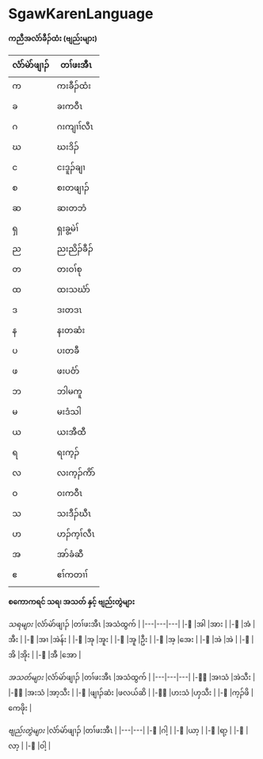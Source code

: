 # SgawKarenLanguage

**ကညီအလံာ်ခီၣ်ထံး (ဗျည်းများ)**

|လံာ်မဲာ်ဖျၢၣ်  |တၢ်ဖးအီၤ |
|---|---|
|က  |ကးခီၣ်ထံး  |
|ခ  |ခးကဝီၤ |
|ဂ  |ဂးကျၢၢ်လီၤ |
|ဃ  |ဃးဒိၣ် |
|င  |ငးဒူၣ်ချၢ  |
|စ  |စးတဖျၢၣ် |
|ဆ  |ဆးတဘံ  |
|ရှ |ရှးခွ့မဲၢ် |
|ည  |ညးညိၣ်ခီၣ် |
|တ  |တးဝၢ်စု  |
|ထ  |ထးသဃံာ်  |
|ဒ  |ဒးတဒၤ  |
|န  |နးတဆံး |
|ပ  |ပးတခီ  |
|ဖ  |ဖးပဝံာ်  |
|ဘ  |ဘါမကူ  |
|မ  |မးဒံသါ |
|ယ  |ယးအီထီ |
|ရ  |ရးက့ၣ် |
|လ  |လးက့ၣ်ကိာ် |
|ဝ  |ဝးကဝီၤ |
|သ  |သးဒီၣ်ဃီၤ  |
|ဟ  |ဟၣ်က့ၢ်လီၤ |
|အ  |အာ်ခံဆီ  |
|ဧ  |ဧၢ်ကတၢၢ် |


**စကောကရင် သရ၊ အသတ် နှင့် ဗျည်းတွဲများ**

*သရများ*
|လံာ်မဲာ်ဖျၢၣ်  |တၢ်ဖးအီၤ |အသံထွက်  |
|---|---|---|
|-ါ |အါ |အား  |
|-ံ |အံ |အီး  |
|-ၢ |အၢ |အဲန်း  |
|-ု |အု |အူး  |
|-ူ |အူ |ဦး  |
|-့ |အ့ |အေး  |
|-ဲ |အဲ |အဲ |
|-ိ |အိ |အိုး |
|-ီ |အီ |အော  |

*အသတ်များ*
|လံာ်မဲာ်ဖျၢၣ်  |တၢ်ဖးအီၤ |အသံထွက်  |
|---|---|---|
|-ၢ်  |အၢသံ |အဲသီး  |
|-ာ်  |အးသံ |အာ့သီး |
|-း |ဖျၢၣ်ဆံး |ဖလယ်ဆိ |
|-ၣ်  |ဟးသံ |ဟှသီး  |
|-ၤ |က့ၣ်ဖိ |ကေဖိုး |

*ဗျည်းတွဲများ* 
|လံာ်မဲာ်ဖျၢၣ်  |တၢ်ဖးအီၤ |
|---|---|
|-ှ |ဂါ့  |
|-ၠ |ယာ့  |
|-ြ |ရာ့  |
|-ျ |လာ့  |
|-ွ |ဝါ့  |

